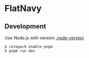 # FlatNavy

## Development

Use Node.js with version [.node-version](./.node-version)

```
$ corepack enable pnpm
$ pnpm run dev
```
